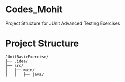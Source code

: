 # Codes_Mohit
Project Structure for JUnit Advanced Testing Exercises 

# Project Structure
```
JUnitBasicExercise/
├── .idea/
├── src/
│   ├── main/
│   │   ├── java/
```

